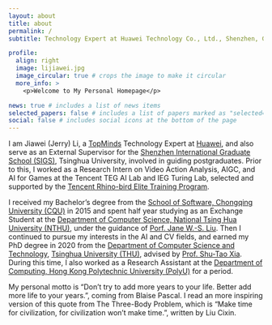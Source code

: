 ```yaml
---
layout: about
title: about
permalink: /
subtitle: Technology Expert at Huawei Technology Co., Ltd., Shenzhen, Guangdong, China

profile:
  align: right
  image: lijiawei.jpg
  image_circular: true # crops the image to make it circular
  more_info: >
    <p>Welcome to My Personal Homepage</p>

news: true # includes a list of news items
selected_papers: false # includes a list of papers marked as "selected={true}"
social: false # includes social icons at the bottom of the page
---
```


I am Jiawei (Jerry) Li, a <a href="https://career.huawei.com/reccampportal/portal5/topminds.html">TopMinds</a> Technology Expert at <a href="https://www.huawei.com/en/">Huawei</a>, and also serve as an External Supervisor for the <a href="https://www.sigs.tsinghua.edu.cn/en/">Shenzhen International Graduate School (SIGS)</a>, Tsinghua University, involved in guiding postgraduates. Prior to this, I worked as a Research Intern on Video Action Analysis, AIGC, and AI for Games at the Tencent TEG AI Lab and IEG Turing Lab, selected and supported by the <a href="https://ur.tencent.com/article/261">Tencent Rhino-bird Elite Training Program</a>.

I received my Bachelor’s degree from the <a href="http://www.cse.cqu.edu.cn/">School of Software, Chongqing University (CQU)</a> in 2015 and spent half year studying as an Exchange Student at the <a href="https://dcs.site.nthu.edu.tw/">Department of Computer Science, National Tsing Hua University (NTHU)</a>, under the guidance of <a href="https://en.wikipedia.org/wiki/Jane_Liu">Porf. Jane W.-S. Liu</a>. Then I continued to pursue my interests in the AI and CV fields, and earned my PhD degree in 2020 from the <a href="https://www.cs.tsinghua.edu.cn/">Department of Computer Science and Technology</a>, <a href="https://www.tsinghua.edu.cn/en/">Tsinghua University (THU)</a>, advised by <a href="https://www.sigs.tsinghua.edu.cn/xst/main.htm">Prof. Shu-Tao Xia</a>. During this time, I also worked as a Research Assistant at the <a href="https://www.polyu.edu.hk/comp/">Department of Computing, Hong Kong Polytechnic University (PolyU)</a> for a period.

My personal motto is “Don’t try to add more years to your life. Better add more life to your years.”, coming from Blaise Pascal. I read an more inspiring version of this quote from The Three-Body Problem, which is “Make time for civilization, for civilization won’t make time.”, written by Liu Cixin.
